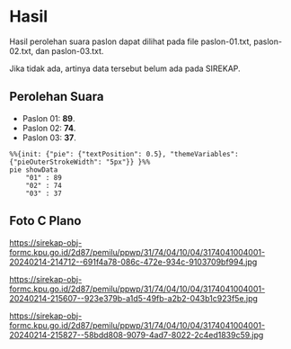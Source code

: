# Hasil

Hasil perolehan suara paslon dapat dilihat pada file paslon-01.txt, paslon-02.txt, dan paslon-03.txt.

Jika tidak ada, artinya data tersebut belum ada pada SIREKAP.

## Perolehan Suara

 * Paslon 01: **89**.
 * Paslon 02: **74**.
 * Paslon 03: **37**.

```mermaid
%%{init: {"pie": {"textPosition": 0.5}, "themeVariables": {"pieOuterStrokeWidth": "5px"}} }%%
pie showData
    "01" : 89
    "02" : 74
    "03" : 37
```
## Foto C Plano

https://sirekap-obj-formc.kpu.go.id/2d87/pemilu/ppwp/31/74/04/10/04/3174041004001-20240214-214712--691f4a78-086c-472e-934c-9103709bf994.jpg

https://sirekap-obj-formc.kpu.go.id/2d87/pemilu/ppwp/31/74/04/10/04/3174041004001-20240214-215607--923e379b-a1d5-49fb-a2b2-043b1c923f5e.jpg

https://sirekap-obj-formc.kpu.go.id/2d87/pemilu/ppwp/31/74/04/10/04/3174041004001-20240214-215827--58bdd808-9079-4ad7-8022-2c4ed1839c59.jpg
